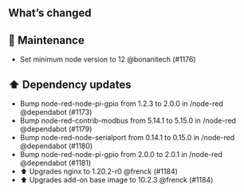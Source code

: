 ## What’s changed

## 🧰 Maintenance

- Set minimum node version to 12 @bonanitech (#1176)

## ⬆️ Dependency updates

- Bump node-red-node-pi-gpio from 1.2.3 to 2.0.0 in /node-red @dependabot (#1173)
- Bump node-red-contrib-modbus from 5.14.1 to 5.15.0 in /node-red @dependabot (#1179)
- Bump node-red-node-serialport from 0.14.1 to 0.15.0 in /node-red @dependabot (#1180)
- Bump node-red-node-pi-gpio from 2.0.0 to 2.0.1 in /node-red @dependabot (#1181)
- ⬆️ Upgrades nginx to 1.20.2-r0 @frenck (#1184)
- ⬆️ Upgrades add-on base image to 10.2.3 @frenck (#1184)
